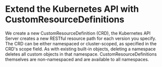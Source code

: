 Extend the Kubernetes API with CustomResourceDefinitions
========================================================

We create a new CustomResourceDefinition (CRD), the Kubernetes API Server
creates a new RESTful resource path for each version you specify. The CRD can be
either namespaced or cluster-scoped, as specified in the CRD's scope field. As
with existing built-in objects, deleting a namespace deletes all custom objects
in that namespace. CustomResourceDefinitions themselves are non-namespaced and
are available to all namespaces.
